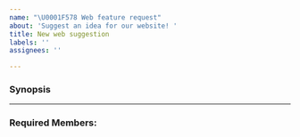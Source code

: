 ```yaml
---
name: "\U0001F578 Web feature request"
about: 'Suggest an idea for our website! '
title: New web suggestion
labels: ''
assignees: ''

---
```


### Synopsis
<!-- Use this place to explain what needs to be done-->

<hr>

### Required Members:

<!-- Use this place to tag the team member/s that are responsible for the task -->
